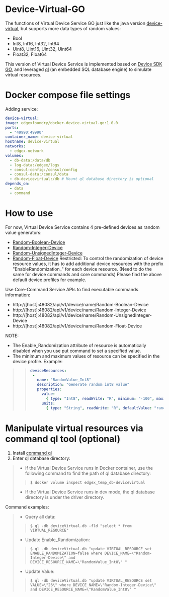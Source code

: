 # Device-Virtual-GO
The functions of Virtual Device Service GO just like the java version [device-virtual](https://github.com/edgexfoundry/device-virtual),
but supports more data types of random values:
* Bool
* Int8, Int16, Int32, Int64
* Uint8, Uint16, Uint32, Uint64
* Float32, Float64

This version of Virtual Device Service is implemented based on [Device SDK GO](https://github.com/edgexfoundry/device-sdk-go),
and leveraged [ql](https://godoc.org/modernc.org/ql) (an embedded SQL database engine) to simulate virtual resources.

# Docker compose file settings
Adding service:
```yaml
device-virtual:
image: edgexfoundry/docker-device-virtual-go:1.0.0
ports:
  - "49990:49990"
container_name: device-virtual
hostname: device-virtual
networks:
  - edgex-network
volumes:
  - db-data:/data/db
  - log-data:/edgex/logs
  - consul-config:/consul/config
  - consul-data:/consul/data
  - db-devicevirtual:/db # Mount ql database directory is optional
depends_on:
  - data
  - command
```
# How to use
For now, Virtual Device Service contains 4 pre-defined devices as random value generators:
* [Random-Boolean-Device](https://github.com/edgexfoundry/device-virtual-go/blob/master/cmd/res/device.virtual.bool.yaml)
* [Random-Integer-Device](https://github.com/edgexfoundry/device-virtual-go/blob/master/cmd/res/device.virtual.int.yaml)
* [Random-UnsignedInteger-Device](https://github.com/edgexfoundry/device-virtual-go/blob/master/cmd/res/device.virtual.uint.yaml)
* [Random-Float-Device](https://github.com/edgexfoundry/device-virtual-go/blob/master/cmd/res/device.virtual.float.yaml)
Restricted:
To control the randomization of device resource values, it has to add additional device resources with the prefix
"EnableRandomization_" for each device resource. (Need to do the same for device commands and core commands)
Please find the above default device profiles for example.

Use Core-Command Service APIs to find executable commands information:
* http://[host]:48082/api/v1/device/name/Random-Boolean-Device
* http://[host]:48082/api/v1/device/name/Random-Integer-Device
* http://[host]:48082/api/v1/device/name/Random-UnsignedInteger-Device
* http://[host]:48082/api/v1/device/name/Random-Float-Device

NOTE:
* The Enable_Randomization attribute of resource is automatically disabled when you use put command to set a specified value.
* The minimum and maximum values of resource can be specified in the device profile. Example:
>>```yaml
>>deviceResources:
>>  -
>>    name: "RandomValue_Int8"
>>    description: "Generate random int8 value"
>>    properties:
>>      value:
>>        { type: "Int8", readWrite: "R", minimum: "-100", maximum: "100", defaultValue: "0" }
>>      units:
>>        { type: "String", readWrite: "R", defaultValue: "random int8 value" }
>>```
# Manipulate virtual resources via command ql tool (optional)
1. Install [command ql](https://godoc.org/modernc.org/ql/ql)
2. Enter ql database directory:
> * If the Virtual Device Service runs in Docker container, use the following command to find the path of ql database directory: 
>> ```console
>> $ docker volume inspect edgex_temp_db-devicevirtual
>> ```
> * If the Virtual Device Service runs in dev mode, the ql database directory is under the driver directory. 

Command examples:
> * Query all data:
>>```console
>>$ ql -db deviceVirtual.db -fld "select * from VIRTUAL_RESOURCE"
>>```
> * Update Enable_Randomization:
>> ```console
>>$ ql -db deviceVirtual.db "update VIRTUAL_RESOURCE set ENABLE_RANDOMIZATION=false where DEVICE_NAME=\"Random-Integer-Device\" and DEVICE_RESOURCE_NAME=\"RandomValue_Int8\" "
>> ```
> * Update Value:
>> ```console
>>$ ql -db deviceVirtual.db "update VIRTUAL_RESOURCE set VALUE=\"26\" where DEVICE_NAME=\"Random-Integer-Device\" and DEVICE_RESOURCE_NAME=\"RandomValue_Int8\" "
>> ```
